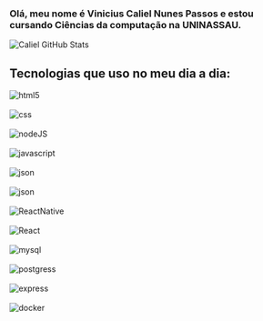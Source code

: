 ### Olá, meu nome é Vinicius Caliel Nunes Passos e estou cursando Ciências da computação na UNINASSAU.

![Caliel GitHub Stats](https://github-readme-stats-git-masterrstaa-rickstaa.vercel.app/api?username=vinicaliel&theme=dracula)

## Tecnologias que uso no meu dia a dia:

<div style:"display : inline_block">
<img alt="html5" align="center" src="https://img.shields.io/badge/HTML5-E34F26?style=for-the-badge&logo=html5&logoColor=white"></div>
<br>

<div style:"display : inline_block">
<img alt="css" align="center" src="https://img.shields.io/badge/CSS3-1572B6?style=for-the-badge&logo=css3&logoColor=white"></div>
<br>

<div style:"display : inline_block">
<img alt="nodeJS" align="center" src="https://img.shields.io/badge/Node%20js-339933?style=for-the-badge&logo=nodedotjs&logoColor=white"></div>
<br>

<div style:"display : inline_block">
<img alt="javascript" align="center" src="https://img.shields.io/badge/JavaScript-323330?style=for-the-badge&logo=javascript&logoColor=F7DF1E"></div>
<br>

<div style:"display : inline_block">
<img alt="json" align="center" src="https://img.shields.io/badge/json-5E5C5C?style=for-the-badge&logo=json&logoColor=white"></div>
<br>

<div style:"display : inline_block">
<img alt="json" align="center" src="https://img.shields.io/badge/json-5E5C5C?style=for-the-badge&logo=json&logoColor=white"></div>
<br>

<div style:"display : inline_block">
<img alt="ReactNative" align="center" src="https://img.shields.io/badge/React_Native-20232A?style=for-the-badge&logo=react&logoColor=61DAFB"></div>
<br>

<div style:"display : inline_block">
<img alt="React" align="center" src="https://img.shields.io/badge/React-20232A?style=for-the-badge&logo=react&logoColor=61DAFB"></div>
<br>

<div style:"display : inline_block">
<img alt="mysql" align="center" src="https://img.shields.io/badge/MySQL-005C84?style=for-the-badge&logo=mysql&logoColor=white"></div>
<br>

<div style:"display : inline_block">
<img alt="postgress" align="center" src="https://img.shields.io/badge/PostgreSQL-316192?style=for-the-badge&logo=postgresql&logoColor=white"></div>
<br>

<div style:"display : inline_block">
<img alt="express" align="center" src="https://img.shields.io/badge/Express%20js-000000?style=for-the-badge&logo=express&logoColor=white"></div>
<br>

<div style:"display : inline_block">
<img alt="docker" align="center" src="https://img.shields.io/badge/Docker-2CA5E0?style=for-the-badge&logo=docker&logoColor=white"></div>
</div>
<br>














